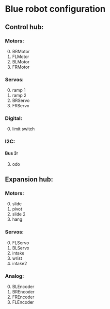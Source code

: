 # Blue robot configuration

## Control hub:

### Motors:
0. BRMotor
1. FLMotor
2. BLMotor
3. FRMotor

### Servos:
0. ramp 1
1. ramp 2
4. BRServo
5. FRServo

### Digital:
0. limit switch

### I2C:
#### Bus 3:
3. odo


## Expansion hub:

### Motors:
0. slide
1. pivot
2. slide 2
3. hang

### Servos:
0. FLServo
1. BLServo
2. intake
3. wrist
4. intake2

### Analog:
0. BLEncoder
1. BREncoder
2. FREncoder
3. FLEncoder
